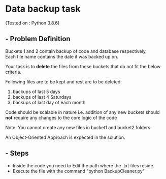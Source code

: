 # Data backup task 
  (Tested on : Python 3.8.6)

## - Problem Definition
Buckets 1 and 2 contain backup of code and database respectively.  
Each file name contains the date it was backed up on.

Your task is to **delete** the files from these buckets that do not fit the below criteria.

Following files are to be kept and rest are to be deleted:
1. backups of last 5 days
2. backups of last 4 Saturdays
3. backups of last day of each month

Code should be scalable in nature i.e. addition of any new buckets should **not** require any changes to the core logic of the code

Note: You cannot create any new files in bucket1 and bucket2 folders.

An Object-Oriented Approach is expected in the solution.

## - Steps

- Inside the code you need to Edit the path where the .txt files reside.
- Execute the file with the command "python BackupCleaner.py"
